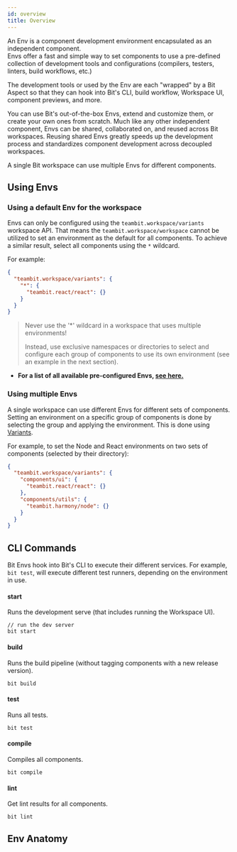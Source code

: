 ```yaml
---
id: overview
title: Overview
---
```


An Env is a component development environment encapsulated as an independent component.  
Envs offer a fast and simple way to set components to use a pre-defined collection of development tools and configurations (compilers, testers, linters, build workflows, etc.)

The development tools or used by the Env are each "wrapped" by a Bit Aspect so that they can hook into Bit's CLI, build workflow, Workspace UI, component previews, and more.

You can use Bit's out-of-the-box Envs, extend and customize them, or create your own ones from scratch.
Much like any other independent component, Envs can be shared, collaborated on, and reused across Bit workspaces.
Reusing shared Envs greatly speeds up the development process and standardizes component development across decoupled workspaces.

A single Bit workspace can use multiple Envs for different components.

## Using Envs

### Using a default Env for the workspace

Envs can only be configured using the `teambit.workspace/variants` workspace API. That means the `teambit.workspace/workspace` cannot be utilized to set an environment as the default for all components. To achieve a similar result, select all components using the `*` wildcard.

For example:

```json
{
  "teambit.workspace/variants": {
    "*": {
      "teambit.react/react": {}
    }
  }
}
```

> <p style={{ color: '#c31313' }}>Never use the '*' wildcard in a workspace that uses multiple environments!</p>
> Instead, use exclusive namespaces or directories to select and configure each group of components to use its own environment
> (see an example in the next section).

- **For a list of all available pre-configured Envs, [see here.](#)**

### Using multiple Envs

A single workspace can use different Envs for different sets of components. Setting an environment on a specific group of components is done by selecting the group and applying the environment. This is done using [Variants](../workspace/variants.md).

For example, to set the Node and React environments on two sets of components (selected by their directory):

```json
{
  "teambit.workspace/variants": {
    "components/ui": {
      "teambit.react/react": {}
    },
    "components/utils": {
      "teambit.harmony/node": {}
    }
  }
}
```

## CLI Commands

Bit Envs hook into Bit's CLI to execute their different services. For example, `bit test`, will execute different test runners, depending on the environment in use.

#### start

Runs the development serve (that includes running the Workspace UI).

```shell
// run the dev server
bit start
```

#### build

Runs the build pipeline (without tagging components with a new release version).

```shell
bit build
```

#### test

Runs all tests.

```shell
bit test
```

#### compile

Compiles all components.

```shell
bit compile
```

#### lint

Get lint results for all components.

```shell
bit lint
```

## Env Anatomy
